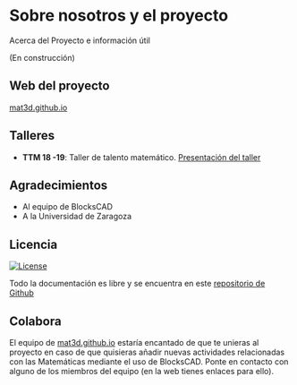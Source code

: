 # Sobre nosotros y el proyecto

Acerca del Proyecto e información útil

(En construcción)



## Web del proyecto

[mat3d.github.io](https://mat3d.github.io/)

## Talleres

* **TTM 18 -19**: Taller de talento matemático. [Presentación del taller](https://mat3d.github.io/acerca_de/ttm1819.slides.html#/)


## Agradecimientos

* Al equipo de BlocksCAD
* A la Universidad de Zaragoza

## Licencia

[![License](http://img.shields.io/:license-gpl-blue.svg)](http://opensource.org/licenses/GPL-2.0)

Todo la documentación es libre y se encuentra en este [repositorio de Github](https://github.com/mat3d)

## Colabora

El equipo de [mat3d.github.io](https://mat3d.github.io/) estaría encantado de que te unieras al proyecto en caso de que quisieras añadir nuevas actividades relacionadas con las Matemáticas mediante el uso de BlocksCAD. Ponte en contacto con alguno de los miembros del equipo (en la web tienes enlaces para ello). 



